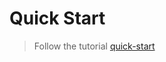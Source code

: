 # Quick Start

> Follow the tutorial [quick-start](https://www.electronjs.org/docs/latest/tutorial/quick-start)
